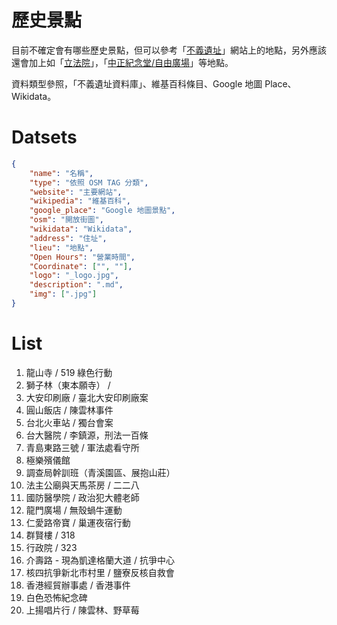 # 歷史景點

目前不確定會有哪些歷史景點，但可以參考「[不義遺址](https://hsi.nhrm.gov.tw/home/zh-tw/injusticelandmarks)」網站上的地點，另外應該還會加上如「[立法院](https://zh.wikipedia.org/zh-tw/立法院)」，「[中正紀念堂/自由廣場](https://zh.wikipedia.org/wiki/中正紀念堂)」等地點。

資料類型參照，「不義遺址資料庫」、維基百科條目、Google 地圖 Place、Wikidata。

# Datsets

```json
{
    "name": "名稱",
    "type": "依照 OSM TAG 分類",
    "website": "主要網站",
    "wikipedia": "維基百科",
    "google_place": "Google 地圖景點",
    "osm": "開放街圖",
    "wikidata": "Wikidata",
    "address": "住址",
    "lieu": "地點",
    "Open Hours": "營業時間",
    "Coordinate": ["", ""],
    "logo": "_logo.jpg",
    "description": ".md",
    "img": [".jpg"]
}
```

# List

1. 龍山寺 / 519 綠色行動
2. 獅子林（東本願寺） /
3. 大安印刷廠 / 臺北大安印刷廠案
4. 圓山飯店 / 陳雲林事件
5. 台北火車站 / 獨台會案
6. 台大醫院 / 李鎮源，刑法一百條
7. 青島東路三號 / 軍法處看守所
8. 極樂殯儀館
9. 調查局幹訓班（青溪園區、展抱山莊）
10. 法主公廟與天馬茶房 / 二二八
11. 國防醫學院 / 政治犯大體老師
12. 龍門廣場 / 無殼蝸牛運動
13. 仁愛路帝寶 / 巢運夜宿行動
14. 群賢樓 / 318
15. 行政院 / 323
16. 介壽路 - 現為凱達格蘭大道 / 抗爭中心
17. 核四抗爭新北市村里 / 鹽寮反核自救會
18. 香港經貿辦事處 / 香港事件
19. 白色恐怖紀念碑
20. 上揚唱片行 / 陳雲林、野草莓
